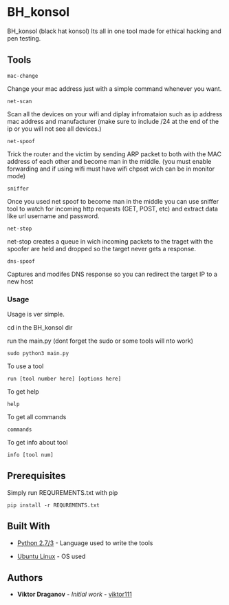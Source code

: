 # BH_konsol

BH_konsol (black hat konsol) Its all in one tool made for ethical hacking and pen testing.  

## Tools
 
```
mac-change
```
Change your mac address just with a simple command whenever you want.
```
net-scan
```
Scan all the devices on your wifi and diplay infromataion such as ip address mac address and manufacturer (make sure to include /24 at the end of the ip or you will not see all devices.)
```
net-spoof
```
Trick the router and the victim by sending ARP packet to both with the MAC address of each other and become man in the middle. (you must enable forwarding and if using wifi must have wifi chpset wich can be in monitor mode)
```
sniffer
```
Once you used net spoof to become man in the middle you can use sniffer tool to watch for incoming http requests (GET, POST, etc) and extract data like url username and password.
```
net-stop
```
net-stop creates a queue in wich incoming packets to the traget with the spoofer are held and dropped so the target never gets a response.

```
dns-spoof
```
Captures and modifes DNS response so you can redirect the target IP to a new host

### Usage

Usage is ver simple.

cd in the BH_konsol dir

run the main.py
(dont forget the sudo or some tools will nto work)
```
sudo python3 main.py
```
To use a tool
```
run [tool number here] [options here]
```
To get help
```
help
```
To get all commands
```
commands
```
To get info about tool 
```
info [tool num]
```

## Prerequisites
Simply run REQUREMENTS.txt with pip

```
pip install -r REQUREMENTS.txt
```

## Built With

* [Python 2.7/3](https://www.python.org/) - Language used to write the tools

* [Ubuntu Linux](https://ubuntu.com/) - OS used

## Authors

* **Viktor Draganov** - *Initial work* - [viktor111](https://github.com/viktor111)
